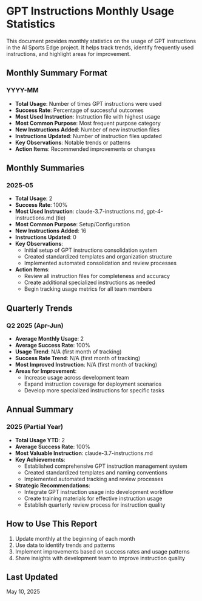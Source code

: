 # GPT Instructions Monthly Usage Statistics

This document provides monthly statistics on the usage of GPT instructions in the AI Sports Edge project. It helps track trends, identify frequently used instructions, and highlight areas for improvement.

## Monthly Summary Format

### YYYY-MM

- **Total Usage**: Number of times GPT instructions were used
- **Success Rate**: Percentage of successful outcomes
- **Most Used Instruction**: Instruction file with highest usage
- **Most Common Purpose**: Most frequent purpose category
- **New Instructions Added**: Number of new instruction files
- **Instructions Updated**: Number of instruction files updated
- **Key Observations**: Notable trends or patterns
- **Action Items**: Recommended improvements or changes

## Monthly Summaries

### 2025-05

- **Total Usage**: 2
- **Success Rate**: 100%
- **Most Used Instruction**: claude-3.7-instructions.md, gpt-4-instructions.md (tie)
- **Most Common Purpose**: Setup/Configuration
- **New Instructions Added**: 16
- **Instructions Updated**: 0
- **Key Observations**: 
  - Initial setup of GPT instructions consolidation system
  - Created standardized templates and organization structure
  - Implemented automated consolidation and review processes
- **Action Items**: 
  - Review all instruction files for completeness and accuracy
  - Create additional specialized instructions as needed
  - Begin tracking usage metrics for all team members

## Quarterly Trends

### Q2 2025 (Apr-Jun)

- **Average Monthly Usage**: 2
- **Average Success Rate**: 100%
- **Usage Trend**: N/A (first month of tracking)
- **Success Rate Trend**: N/A (first month of tracking)
- **Most Improved Instruction**: N/A (first month of tracking)
- **Areas for Improvement**: 
  - Increase usage across development team
  - Expand instruction coverage for deployment scenarios
  - Develop more specialized instructions for specific tasks

## Annual Summary

### 2025 (Partial Year)

- **Total Usage YTD**: 2
- **Average Success Rate**: 100%
- **Most Valuable Instruction**: claude-3.7-instructions.md
- **Key Achievements**: 
  - Established comprehensive GPT instruction management system
  - Created standardized templates and naming conventions
  - Implemented automated tracking and review processes
- **Strategic Recommendations**: 
  - Integrate GPT instruction usage into development workflow
  - Create training materials for effective instruction usage
  - Establish quarterly review process for instruction quality

## How to Use This Report

1. Update monthly at the beginning of each month
2. Use data to identify trends and patterns
3. Implement improvements based on success rates and usage patterns
4. Share insights with development team to improve instruction quality

## Last Updated

May 10, 2025